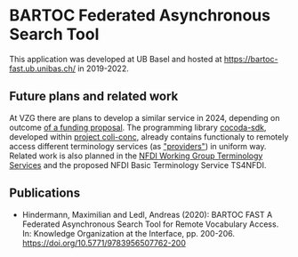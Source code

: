 # BARTOC Federated Asynchronous Search Tool

This application was developed at UB Basel and hosted at https://bartoc-fast.ub.unibas.ch/ in 2019-2022.

## Future plans and related work

At VZG there are plans to develop a similar service in 2024, depending on outcome [of a funding proposal](https://doi.org/10.5281/zenodo.7673393). The programming library [cocoda-sdk](https://github.com/gbv/cocoda-sdk), developed within [project coli-conc](https://coli-conc.gbv.de/), already contains functionaly to remotely access different terminology services (as ["providers"](https://github.com/gbv/cocoda-sdk#providers)) in uniform way. Related work is also planned in the [NFDI Working Group Terminology Services](https://doi.org/10.5281/zenodo.6759325) and the proposed NFDI Basic Terminology Service TS4NFDI.

## Publications

- Hindermann, Maximilian and Ledl, Andreas (2020): BARTOC FAST A Federated Asynchronous Search Tool for Remote Vocabulary Access. In: Knowledge Organization at the Interface, pp. 200-206. https://doi.org/10.5771/9783956507762-200
